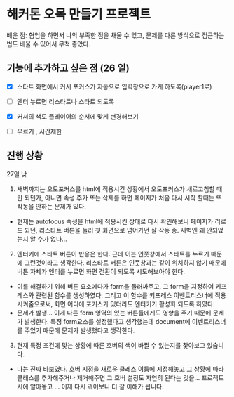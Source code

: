 # 해커톤 오목 만들기 프로젝트

배운 점: 협업을 하면서 나의 부족한 점을 채울 수 있고, 문제를 다른 방식으로 접근하는 법도 배울 수 있어서 무척 좋았다.

## 기능에 추가하고 싶은 점 (26 일)
- [x] 스타트 화면에서 커서 포커스가 자동으로 입력창으로 가게 하도록(player1로)
- [ ] 엔터 누르면 리스타트나 스타트 되도록 
- [x] 커서의 색도 플레이어의 순서에 맞게 변경해보기
- [ ] 무르기 , 시간제한




## 진행 상황

27일 낮
1. 새벽까지는 오토포커스를 html에 적용시킨 상황에서 오토포커스가 새로고침할 때만 되던가, 아니면 속성 추가 또는 삭제를 하면 페이지가 처음 다시 시작 할때는 또 작동을 안하는 문제가 있다.
  - 현재는 autofocus 속성을 html에 적용시킨 상태로 다시 확인해보니 페이지가 리로드 되던, 리스타트 버튼을 눌러 첫 화면으로 넘어가던 잘 작동 중. 새벽엔 왜 안되었는지 알 수가 없다...

2. 엔터키에 스타트 버튼이 반응은 한다. 근데 이는 인풋창에서 스타트를 누르기 때문에 그런것이라고 생각한다. 리스타트 버튼은 인풋창과는 같이 위치하지 않기 때문에 버튼 자체가 엔터를 누르면 화면 전환이 되도록 시도해보아야 한다. 
  - 이를 해결하기 위해 버튼 요소에다가 form을 둘러싸주고, 그 form을 지정하여 키프레스와 관련된 함수를 생성하였다. 그리고 이 함수를 키프레스 이벤트리스너에 적용시켜줌으로써, 화면 어디에 포커스가 있더라도 엔터키가 활성화 되도록 하였다.
  - 문제가 발생... 이게 다른 form 영역의 있는 버튼들에게도 영향을 주기 때문에 문제가 발생한다. 특정 form요소를 설정했다고 생각했는데 document에 이벤트리스너를 주었기 때문에 문제가 발생했다고 생각한다.

3. 현재 특정 조건에 맞는 상황에 따른 호버의 색이 바뀔 수 있는지를 찾아보고 있습니다.
  - 나는 진짜 바보였다. 호버 지정을 새로운 클레스 이름에 지정해놓고 그 상황에 따라 클래스를 추가해주거나 제거해주면 그 호버 설정도 자연히 된다는 것을... 프로젝트시에 알아놓고 ... 이제 다시 겪어보니 더 잘 이해가 됩니다.